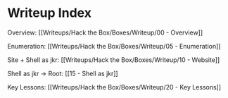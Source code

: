 # Writeup Index
Overview: [[Writeups/Hack the Box/Boxes/Writeup/00 - Overview]]

Enumeration: [[Writeups/Hack the Box/Boxes/Writeup/05 - Enumeration]]

Site + Shell as jkr: [[Writeups/Hack the Box/Boxes/Writeup/10 - Website]]

Shell as jkr -> Root: [[15 - Shell as jkr]]

Key Lessons: [[Writeups/Hack the Box/Boxes/Writeup/20 - Key Lessons]]